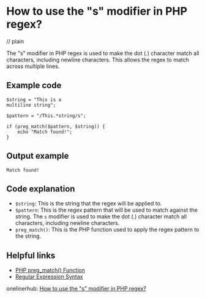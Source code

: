 # How to use the "s" modifier in PHP regex?
// plain

The "s" modifier in PHP regex is used to make the dot (.) character match all characters, including newline characters. This allows the regex to match across multiple lines.

## Example code

```
$string = "This is a
multiline string";

$pattern = "/This.*string/s";

if (preg_match($pattern, $string)) {
    echo "Match found!";
}
```

## Output example

```
Match found!
```

## Code explanation

- `$string`: This is the string that the regex will be applied to.
- `$pattern`: This is the regex pattern that will be used to match against the string. The `s` modifier is used to make the dot (.) character match all characters, including newline characters.
- `preg_match()`: This is the PHP function used to apply the regex pattern to the string.

## Helpful links
- [PHP preg_match() Function](https://www.w3schools.com/php/func_preg_match.asp)
- [Regular Expression Syntax](https://www.php.net/manual/en/regexp.reference.syntax.php)

onelinerhub: [How to use the "s" modifier in PHP regex?](https://onelinerhub.com/php-regex/how-to-use-the--s--modifier-in-php-regex)